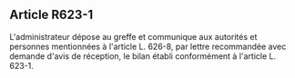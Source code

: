 Article R623-1
----
L'administrateur dépose au greffe et communique aux autorités et personnes
mentionnées à l'article L. 626-8, par lettre recommandée avec demande d'avis de
réception, le bilan établi conformément à l'article L. 623-1.
